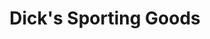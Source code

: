 ---
title: "Dick's Sporting Goods"
url: /miami/dicks-sporting-goods-north-kendall-drive/
shop: Sport
---
